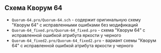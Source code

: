 ## Схема Кворум 64

  - `Quorum-64.pro/Quorum-64.sch` - содержит оригинальную схему "Кворум 64" с исправленными ошибками без модификаций
  - `Quorum-64_fixed.pro/Quorum-64_fixed.pro` - схема "Кворум 64" с исправленной ошибкой атрибута яркости у черного
  - `Quorum-64_fixed2.pro/Quorum-64_fixed2.pro` - вариант схемы "Кворум 64" с исправленной ошибкой атрибута яркости у черного
